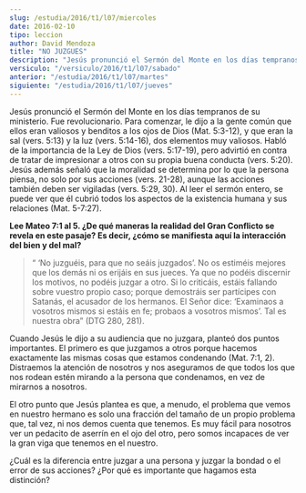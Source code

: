 ```yaml
---
slug: /estudia/2016/t1/l07/miercoles
date: 2016-02-10
tipo: leccion
author: David Mendoza
title: "NO JUZGUES"
description: "Jesús pronunció el Sermón del Monte en los días tempranos de su ministerio.  Fue revolucionario. Para comenzar, le dijo a la gente común que ellos eran  valiosos y benditos a los ojos de Dios (Mat. 5:3-12), y que eran la sal (vers.  5:13) y la luz (vers. 5:14-16), dos ele..."
versiculo: "/versiculo/2016/t1/l07/sabado"
anterior: "/estudia/2016/t1/l07/martes"
siguiente: "/estudia/2016/t1/l07/jueves"
---
```


Jesús pronunció el Sermón del Monte en los días tempranos de su ministerio. Fue revolucionario. Para comenzar, le dijo a la gente común que ellos eran valiosos y benditos a los ojos de Dios (Mat. 5:3-12), y que eran la sal (vers. 5:13) y la luz (vers. 5:14-16), dos elementos muy valiosos. Habló de la importancia de la Ley de Dios (vers. 5:17-19), pero advirtió en contra de tratar de impresionar a otros con su propia buena conducta (vers. 5:20). Jesús además señaló que la moralidad se determina por lo que la persona piensa, no solo por sus acciones (vers. 21-28), aunque las acciones también deben ser vigiladas (vers. 5:29, 30). Al leer el sermón entero, se puede ver que él cubrió todos los aspectos de la existencia humana y sus relaciones (Mat. 5-7:27).

**Lee Mateo 7:1 al 5. ¿De qué maneras la realidad del Gran Conflicto se revela en este pasaje? Es decir, ¿cómo se manifiesta aquí la interacción del bien y del mal?**

> “ ‘No juzguéis, para que no seáis juzgados’. No os estiméis mejores que los demás ni os erijáis en sus jueces. Ya que no podéis discernir los motivos, no podéis juzgar a otro. Si lo criticáis, estáis fallando sobre vuestro propio caso; porque demostráis ser partícipes con Satanás, el acusador de los hermanos. El Señor dice: ‘Examinaos a vosotros mismos si estáis en fe; probaos a vosotros mismos’. Tal es nuestra obra” (DTG 280, 281).

Cuando Jesús le dijo a su audiencia que no juzgara, planteó dos puntos importantes. El primero es que juzgamos a otros porque hacemos exactamente las mismas cosas que estamos condenando (Mat. 7:1, 2). Distraemos la atención de nosotros y nos aseguramos de que todos los que nos rodean estén mirando a la persona que condenamos, en vez de mirarnos a nosotros.

El otro punto que Jesús plantea es que, a menudo, el problema que vemos en nuestro hermano es solo una fracción del tamaño de un propio problema que, tal vez, ni nos demos cuenta que tenemos. Es muy fácil para nosotros ver un pedacito de aserrín en el ojo del otro, pero somos incapaces de ver la gran viga que tenemos en el nuestro.

¿Cuál es la diferencia entre juzgar a una persona y juzgar la bondad o el error de sus acciones? ¿Por qué es importante que hagamos esta distinción?
